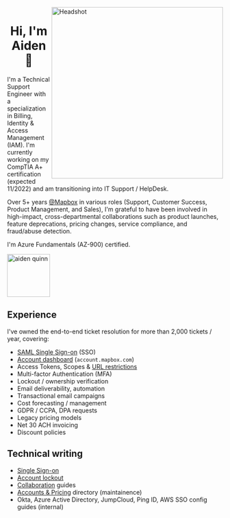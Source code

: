 <img align="right" alt="Headshot" width="400" src="https://user-images.githubusercontent.com/20598581/198842247-054db112-0a7b-40b6-b970-d4e94e397cbf.png"/>

<h1 align="center">Hi, I'm Aiden 👋</h1>

I'm a Technical Support Engineer with a specialization in Billing, Identity & Access Management (IAM). I'm currently working on my CompTIA A+ certification (expected 11/2022) and am transitioning into IT Support / HelpDesk. 

Over 5+ years [@Mapbox](https://github.com/mapbox) in various roles (Support, Customer Success, Product Management, and Sales), I'm grateful to have been involved in high-impact, cross-departmental collaborations such as product launches, feature deprecations, pricing changes, service compliance, and fraud/abuse detection.

I'm Azure Fundamentals (AZ-900) certified.

<a href="https://linkedin.com/in/equinn10" target="blank"><img align="center" src="https://user-images.githubusercontent.com/20598581/195670734-f3862cc1-0426-4627-97fe-7707a5c27d4c.png" alt="aiden quinn" height="100" width="100" /></a>

## Experience

I've owned the end-to-end ticket resolution for more than 2,000 tickets / year, covering:

- [SAML Single Sign-on](https://blog.mapbox.com/saml-single-sign-on-sso-public-beta-d859569b8b87) (SSO)
- [Account dashboard](https://blog.mapbox.com/meet-your-new-account-dashboard-207685bec215) (`account.mapbox.com`)
- Access Tokens, Scopes & [URL restrictions](https://blog.mapbox.com/url-restrictions-for-access-tokens-5f7f7eb90092)
- Multi-factor Authentication (MFA)
- Lockout / ownership verification
- Email deliverability, automation
- Transactional email campaigns
- Cost forecasting / management
- GDPR / CCPA, DPA requests
- Legacy pricing models
- Net 30 ACH invoicing
- Discount policies

## Technical writing

- [Single Sign-on](https://docs.mapbox.com/accounts/guides/settings/#single-sign-on-authentication-sso)
- [Account lockout](https://docs.mapbox.com/help/troubleshooting/account-lockout/)
- [Collaboration](https://docs.mapbox.com/help/troubleshooting/collaboration-best-practices/) guides
- [Accounts & Pricing](https://docs.mapbox.com/accounts/guides/) directory (maintainence)
- Okta, Azure Active Directory, JumpCloud, Ping ID, AWS SSO config guides (internal)

